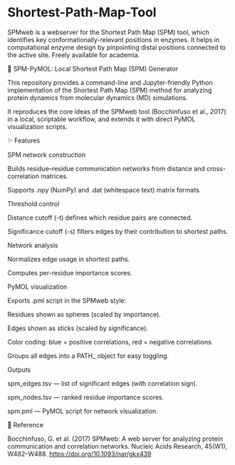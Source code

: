 # Shortest-Path-Map-Tool
SPMweb is a webserver for the Shortest Path Map (SPM) tool, which identifies key conformationally-relevant positions in enzymes. It helps in computational enzyme design by pinpointing distal positions connected to the active site. Freely available for academia.

🧬 SPM-PyMOL: Local Shortest Path Map (SPM) Generator

This repository provides a command-line and Jupyter-friendly Python implementation of the Shortest Path Map (SPM) method for analyzing protein dynamics from molecular dynamics (MD) simulations.

It reproduces the core ideas of the SPMweb tool (Bocchinfuso et al., 2017)
 in a local, scriptable workflow, and extends it with direct PyMOL visualization scripts.

✨ Features

SPM network construction

Builds residue–residue communication networks from distance and cross-correlation matrices.

Supports .npy (NumPy) and .dat (whitespace text) matrix formats.

Threshold control

Distance cutoff (-t) defines which residue pairs are connected.

Significance cutoff (-s) filters edges by their contribution to shortest paths.

Network analysis

Normalizes edge usage in shortest paths.

Computes per-residue importance scores.

PyMOL visualization

Exports .pml script in the SPMweb style:

Residues shown as spheres (scaled by importance).

Edges shown as sticks (scaled by significance).

Color coding: blue = positive correlations, red = negative correlations.

Groups all edges into a PATH_<pdb> object for easy toggling.

Outputs

spm_edges.tsv — list of significant edges (with correlation sign).

spm_nodes.tsv — ranked residue importance scores.

spm.pml — PyMOL script for network visualization.



📖 Reference

Bocchinfuso, G. et al. (2017)
SPMweb: A web server for analyzing protein communication and correlation networks.
Nucleic Acids Research, 45(W1), W482–W488.
https://doi.org/10.1093/nar/gkx439

